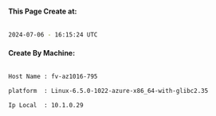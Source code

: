 
   
#### This Page Create at:

```bash

2024-07-06 - 16:15:24 UTC

```

#### Create By Machine:

```bash

Host Name : fv-az1016-795

platform  : Linux-6.5.0-1022-azure-x86_64-with-glibc2.35

Ip Local  : 10.1.0.29

```


